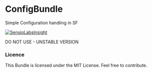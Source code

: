 # ConfigBundle
Simple Configuration handling   in SF 

[![SensioLabsInsight](https://insight.sensiolabs.com/projects/7aeeb69c-7452-44aa-adca-f386dee64193/big.png)](https://insight.sensiolabs.com/projects/7aeeb69c-7452-44aa-adca-f386dee64193)

DO NOT USE - UNSTABLE VERSION 

### Licence 
This Bundle is licensed under the MIT License. Feel free to contribute.
